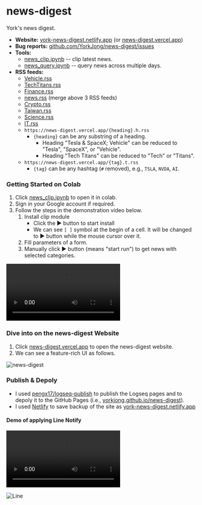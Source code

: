 # news-digest
 York's news digest.

- **Website:** [york-news-digest.netlify.app](https://york-news-digest.netlify.app) (or [news-digest.vercel.app](https://news-digest.vercel.app))
- **Bug reports:** [github.com/YorkJong/news-digest/issues](https://github.com/YorkJong/news-digest/issues)
- **Tools:**
  - [news_clip.ipynb](https://colab.research.google.com/github/YorkJong/news-digest/blob/main/notebooks/news_clip.ipynb) -- clip latest news.
  - [news_query.ipynb](https://colab.research.google.com/github/YorkJong/news-digest/blob/main/notebooks/news_query.ipynb) -- query news across multiple days.
- **RSS feeds:**
  - [Vehicle.rss](https://news-digest.vercel.app/Vehicle.rss)
  - [TechTitans.rss](https://news-digest.vercel.app/TechTitans.rss)
  - [Finance.rss](https://news-digest.vercel.app/Finance.rss)
  - [news.rss](https://news-digest.vercel.app/news.rss) (merge above 3 RSS feeds)
  - [Crypto.rss](https://news-digest.vercel.app/Crypto.rss)
  - [Taiwan.rss](https://news-digest.vercel.app/Taiwan.rss)
  - [Science.rss](https://news-digest.vercel.app/Science.rss)
  - [IT.rss](https://news-digest.vercel.app/IT.rss)
  - `https://news-digest.vercel.app/{heading}.h.rss`
     - `{heading}` can be any substring of a heading.
       - Heading "Tesla & SpaceX; Vehicle" can be reduced to "Tesla", "SpaceX", or "Vehicle".
       - Heading "Tech Titans" can be reduced to "Tech" or "Titans".
  - `https://news-digest.vercel.app/{tag}.t.rss`
    - `{tag}` can be any hashtag (`#` removed), e.g., `TSLA`, `NVDA`, `AI`.

### Getting Started on Colab

1. Click [news_clip.ipynb](https://colab.research.google.com/github/YorkJong/news-digest/blob/main/notebooks/news_clip.ipynb) to open it in colab.
2. Sign in your Google account if required.
3. Follow the steps in the demonstration video below.
   1. Install clip module
      - Click the ► button to start install
      - We can see `[ ]` symbol at the begin of a cell. It will be changed to ► button while the mouse cursor over it.
   2. Fill parameters of a form.
   3. Manually click ► button (means "start run") to get news with selected categories.

<video src="https://user-images.githubusercontent.com/11453572/227774236-4a16750e-afb3-411e-80cc-a9b079113a78.mov" controls="controls" style="max-width: 730px;">
</video>

### Dive into on the news-digest Website

1. Click [news-digest.vercel.app](https://news-digest.vercel.app) to open the news-digest website.
2. We can see a feature-rich UI as follows.

![news-digest](https://user-images.githubusercontent.com/11453572/226693810-07bed2e9-d4d4-4ffd-b29a-dc5c7f2851f5.jpg)

### Publish & Depoly

- I used [pengx17/logseq-publish](https://github.com/pengx17/logseq-publish) to publish the Logseq pages and to depoly it to the GitHub Pages (i.e., [yorkjong.github.io/news-digest](https://yorkjong.github.io/news-digest)).
- I used [Netlify](https://netlify.app) to save backup of the site as [york-news-digest.netlify.app](https://york-news-digest.netlify.app)

#### Demo of applying Line Notify

<video src="https://user-images.githubusercontent.com/11453572/227774419-fe4c7e47-b10a-4c9d-9efa-267997ebb641.mov" controls="controls" style="max-width: 730px;">
</video>

![Line](https://user-images.githubusercontent.com/11453572/227774718-11c5cd26-b896-4c77-935c-7af1ff04ed96.jpg)
